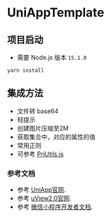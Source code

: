 # UniAppTemplate

## 项目启动

- 需要 Node.js 版本 `15.1.0`

```
yarn install
```

## 集成方法

- 文件转 base64
- 轻提示
- 创建图片压缩至2M
- 获取集合中，对应的属性的值
- 常用正则
- 可参考 [PrjUtils.js](src%2Futils%2FPrjUtils.js)

### 参考文档

- 参考 [UniApp官网](https://uniapp.dcloud.net.cn/).
- 参考 [uView2.0官网](https://www.uviewui.com/).
- 参考 [微信小程序开发者文档](https://developers.weixin.qq.com/miniprogram/dev/framework/).